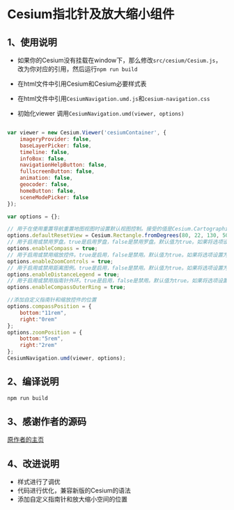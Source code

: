 # Cesium指北针及放大缩小组件

## 1、使用说明

- 如果你的Cesium没有挂载在window下，那么修改`src/cesium/Cesium.js`，改为你对应的引用，然后运行`npm run build`

- 在html文件中引用Cesium和Cesium必要样式表

- 在html文件中引用`CesiumNavigation.umd.js`和`cesium-navigation.css`

- 初始化viewer 调用`CesiumNavigation.umd(viewer, options)`

```javascript

var viewer = new Cesium.Viewer('cesiumContainer', {
    imageryProvider: false,
    baseLayerPicker: false,
    timeline: false,
    infoBox: false,
    navigationHelpButton: false,
    fullscreenButton: false,
    animation: false,
    geocoder: false,
    homeButton: false,
    sceneModePicker: false
});

var options = {};

// 用于在使用重置导航重置地图视图时设置默认视图控制。接受的值是Cesium.Cartographic 和 Cesium.Rectangle.
options.defaultResetView = Cesium.Rectangle.fromDegrees(80, 22, 130, 50);
// 用于启用或禁用罗盘。true是启用罗盘，false是禁用罗盘。默认值为true。如果将选项设置为false，则罗盘将不会添加到地图中。
options.enableCompass = true;
// 用于启用或禁用缩放控件。true是启用，false是禁用。默认值为true。如果将选项设置为false，则缩放控件将不会添加到地图中。
options.enableZoomControls = true;
// 用于启用或禁用距离图例。true是启用，false是禁用。默认值为true。如果将选项设置为false，距离图例将不会添加到地图中。
options.enableDistanceLegend = true;
// 用于启用或禁用指南针外环。true是启用，false是禁用。默认值为true。如果将选项设置为false，则该环将可见但无效。
options.enableCompassOuterRing = true;

//添加自定义指南针和缩放控件的位置
options.compassPosition = {
    bottom:"11rem",
    right:"0rem"
};
options.zoomPosition = {
    bottom:"5rem",
    right:"2rem"
};
CesiumNavigation.umd(viewer, options);

```

## 2、编译说明

```bash
npm run build 
```

## 3、感谢作者的源码

[原作者的主页](https://github.com/worlddai/cesium-navigation-umd)

## 4、改进说明

* 样式进行了调优
* 代码进行优化，兼容新版的Cesium的语法
* 添加自定义指南针和放大缩小空间的位置
